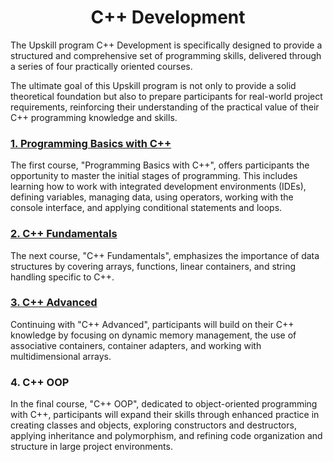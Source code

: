 <h1 align="center">
C++ Development
</h1>

The Upskill program C++ Development is specifically designed to provide a structured and comprehensive set of programming skills, delivered through a series of four practically oriented courses.

The ultimate goal of this Upskill program is not only to provide a solid theoretical foundation but also to prepare participants for real-world project requirements, reinforcing their understanding of the practical value of their C++ programming knowledge and skills.

### [1. Programming Basics with C++](./01-cpp-basics/cpp-basics.md)
The first course, "Programming Basics with C++", offers participants the opportunity to master the initial stages of programming. This includes learning how to work with integrated development environments (IDEs), defining variables, managing data, using operators, working with the console interface, and applying conditional statements and loops.
### [2. C++ Fundamentals](./02-cpp-fundamentals/cpp-fundamentals.md)
The next course, "C++ Fundamentals", emphasizes the importance of data structures by covering arrays, functions, linear containers, and string handling specific to C++.
### [3. C++ Advanced](03-cpp-advanced/cpp-advanced.md)
Continuing with "C++ Advanced", participants will build on their C++ knowledge by focusing on dynamic memory management, the use of associative containers, container adapters, and working with multidimensional arrays.
### 4. C++ OOP
In the final course, "C++ OOP", dedicated to object-oriented programming with C++, participants will expand their skills through enhanced practice in creating classes and objects, exploring constructors and destructors, applying inheritance and polymorphism, and refining code organization and structure in large project environments.
